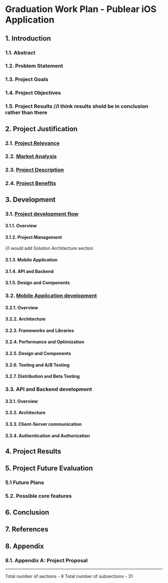 # Graduation Work Plan - Publear iOS Application


## 1. Introduction

### 1.1. Abstract
### 1.2. Problem Statement
### 1.3. Project Goals
### 1.4. Project Objectives
### 1.5. Project Results      //I think results shold be in conclusion rather than there


## 2. Project Justification

### 2.1. [Project Relevance](2_1.md)
### 2.2. [Market Analysis](2_2.md)
### 2.3. [Project Description](2_3.md)
### 2.4. [Project Benefits](2_4.md)


## 3. Development

### 3.1. [Project development flow](3_1.md)

#### 3.1.1. Overview
#### 3.1.2. Project Management      
//I would add Solution Architecture section
#### 3.1.3. Mobile Application
#### 3.1.4. API and Backend
#### 3.1.5. Design and Components

### 3.2. [Mobile Application development](3_2.md)

#### 3.2.1. Overview
#### 3.2.2. Architecture
#### 3.2.3. Frameworks and Libraries
#### 3.2.4. Performance and Optimization
#### 3.2.5. Design and Components
#### 3.2.6. Testing and A/B Testing
#### 3.2.7. Distribution and Beta Testing

### 3.3. API and Backend development

#### 3.3.1. Overview
#### 3.3.2. Architecture
#### 3.3.3. Client-Server communication
#### 3.3.4. Authentication and Authorization

## 4. Project Results

## 5. Project Future Evaluation

### 5.1 Future Plans
### 5.2. Possible core features

## 6. Conclusion

## 7. References

## 8. Appendix

### 8.1. Appendix A: Project Proposal

---

Total number of sections - 8
Total number of subsections - 31
